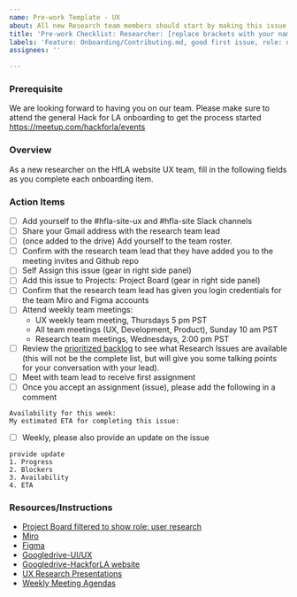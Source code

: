 ```yaml
---
name: Pre-work Template - UX
about: All new Research team members should start by making this issue
title: 'Pre-work Checklist: Researcher: [replace brackets with your name]'
labels: 'Feature: Onboarding/Contributing.md, good first issue, role: user research'
assignees: ''

---
```


### Prerequisite
We are looking forward to having you on our team. Please make sure to attend the general Hack for LA onboarding to get the process started https://meetup.com/hackforla/events

### Overview
As a new researcher on the HfLA website UX team, fill in the following fields as you complete each onboarding item.

### Action Items
- [ ] Add yourself to the #hfla-site-ux and #hfla-site Slack channels
- [ ] Share your Gmail address with the research team lead
- [ ]  (once added to the drive) Add yourself to the team roster.
- [ ]  Confirm with the research team lead that they have added you to the meeting invites and Github repo
- [ ] Self Assign this issue (gear in right side panel)
- [ ] Add this issue to Projects: Project Board (gear in right side panel)
- [ ]  Confirm that the research team lead has given you login credentials for the team Miro and Figma accounts
- [ ] Attend weekly team meetings:
   - UX weekly team meeting, Thursdays 5 pm PST
   - All team meetings (UX, Development, Product), Sunday 10 am PST
   - Research team meetings, Wednesdays, 2:00 pm PST
- [ ] Review the  [prioritized backlog](https://github.com/hackforla/website/projects/7?card_filter_query=label%3A%22role%3A+user+research%22) to see what Research Issues are available (this will not be the complete list, but will give you some talking points for your conversation with your lead).
- [ ] Meet with team lead to receive first assignment
- [ ] Once you accept an assignment (issue), please add the following in a comment
```
Availability for this week:
My estimated ETA for completing this issue:
```
- [ ] Weekly, please also provide an update on the issue
```
provide update
1. Progress
2. Blockers
3. Availability
4. ETA
```

### Resources/Instructions
- [Project Board filtered to show role: user research](https://github.com/hackforla/website/projects/7?card_filter_query=label%3A%22role%3A+user+research%22)
- [Miro](https://miro.com/app/board/o9J_l6zD0JA=/)
- [Figma](https://www.figma.com/file/0RRPy1Ph7HafI3qOITg0Mr/Hack-for-LA-Website?node-id=2009%3A26149)
- [Googledrive-UI/UX](https://drive.google.com/drive/folders/1Jq24FlOJTEmRD09M5xOgpWuHcKswH5Dk)
- [Googledrive-HackforLA website](https://drive.google.com/drive/folders/1p76K0FgfiAWeIIEyoyJ_Iik8FVj8cBjT)
- [UX Research Presentations](https://drive.google.com/drive/folders/1yV9YRrjVKmVLU_xSM_BjtdIaNITRhP5j)
- [Weekly Meeting Agendas](https://github.com/hackforla/website/issues/2106)
